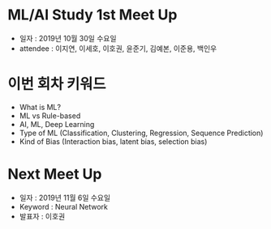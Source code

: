 # ML/AI Study 1st Meet Up
- 일자 : 2019년 10월 30일 수요일
- attendee : 이지연, 이세호, 이호권, 윤준기, 김예본, 이준용, 백인우


# 이번 회차 키워드
- What is ML?
- ML vs Rule-based
- AI, ML, Deep Learning
- Type of ML (Classification, Clustering, Regression, Sequence Prediction)
- Kind of Bias (Interaction bias, latent bias, selection bias)


# Next Meet Up
- 일자 : 2019년 11월 6일 수요일
- Keyword : Neural Network
- 발표자 : 이호권
